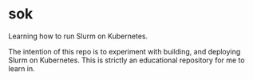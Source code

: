 # sok

Learning how to run Slurm on Kubernetes.

The intention of this repo is to experiment with building, and deploying Slurm
on Kubernetes. This is strictly an educational repository for me to learn in.

